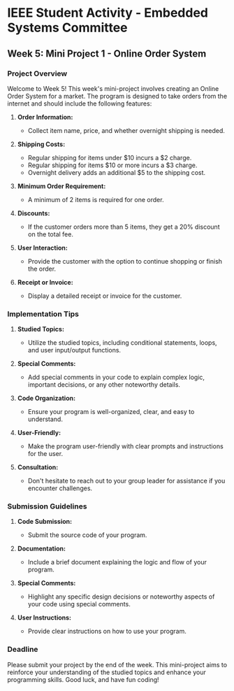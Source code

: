 # IEEE Student Activity - Embedded Systems Committee

## Week 5: Mini Project 1 - Online Order System

### Project Overview

Welcome to Week 5! This week's mini-project involves creating an Online Order System for a market. The program is designed to take orders from the internet and should include the following features:

1. **Order Information:**
   - Collect item name, price, and whether overnight shipping is needed.

2. **Shipping Costs:**
   - Regular shipping for items under $10 incurs a $2 charge.
   - Regular shipping for items $10 or more incurs a $3 charge.
   - Overnight delivery adds an additional $5 to the shipping cost.

3. **Minimum Order Requirement:**
   - A minimum of 2 items is required for one order.

4. **Discounts:**
   - If the customer orders more than 5 items, they get a 20% discount on the total fee.

5. **User Interaction:**
   - Provide the customer with the option to continue shopping or finish the order.

6. **Receipt or Invoice:**
   - Display a detailed receipt or invoice for the customer.

### Implementation Tips

1. **Studied Topics:**
   - Utilize the studied topics, including conditional statements, loops, and user input/output functions.

2. **Special Comments:**
   - Add special comments in your code to explain complex logic, important decisions, or any other noteworthy details.

3. **Code Organization:**
   - Ensure your program is well-organized, clear, and easy to understand.

4. **User-Friendly:**
   - Make the program user-friendly with clear prompts and instructions for the user.

5. **Consultation:**
   - Don't hesitate to reach out to your group leader for assistance if you encounter challenges.

### Submission Guidelines

1. **Code Submission:**
   - Submit the source code of your program.

2. **Documentation:**
   - Include a brief document explaining the logic and flow of your program.

3. **Special Comments:**
   - Highlight any specific design decisions or noteworthy aspects of your code using special comments.

4. **User Instructions:**
   - Provide clear instructions on how to use your program.

### Deadline

Please submit your project by the end of the week. This mini-project aims to reinforce your understanding of the studied topics and enhance your programming skills. Good luck, and have fun coding!
